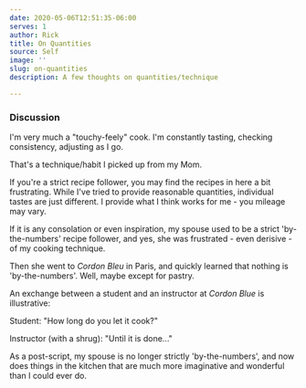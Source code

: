 ```yaml
---
date: 2020-05-06T12:51:35-06:00
serves: 1
author: Rick
title: On Quantities
source: Self
image: ''
slug: on-quantities
description: A few thoughts on quantities/technique

---
```

### Discussion

I'm very much a "touchy-feely" cook.  I'm constantly tasting, checking consistency, adjusting as I go.

That's a technique/habit I picked up from my Mom.

If you're a strict recipe follower, you may find the recipes in here a bit frustrating.  While I've tried to provide reasonable quantities, individual tastes are just different.  I provide what I think works for me - you mileage may vary.

If it is any consolation or even inspiration, my spouse used to be a strict 'by-the-numbers' recipe follower, and yes, she was frustrated - even derisive - of my cooking technique.

Then she went to _Cordon Bleu_ in Paris, and quickly learned that nothing is 'by-the-numbers'.  Well, maybe except for pastry.

An exchange between a student and an instructor at _Cordon Blue_ is illustrative:

Student: "How long do you let it cook?"

Instructor (with a shrug): "Until it is done..."

As a post-script, my spouse is no longer strictly 'by-the-numbers', and now does things in the kitchen that are much more imaginative and wonderful than I could ever do.